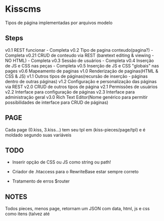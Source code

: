 # Kisscms

Tipos de página implementadas por arquivos modelo

## Steps

v0.1 REST funcionar - Completa
v0.2 Tipo de pagina conteudo(pagina?) - Completa
v0.21 CRUD de conteudo via REST (baretext editing & viewing - NO HTML) - Completa
v0.3 Sessão de usuários - Completa
v0.4 Inserção de JS e CSS nas peças - Completa
v0.5 Inserção de JS e CSS "globais" nas pages
v0.6 Mapeamento de paginas 
v1.0 Renderização de paginas(HTML & CSS & JS)
v1.1 Outros tipos de páginas(recursão de inserção - páginas dentro de outras páginas)
v1.2 Configuração e personalização das páginas via REST 
v2.0 CRUD de outros tipos de página 
v2.1 Permissões de usuários
v2.2 Interface para configuração de páginas
v2.3 Interface para administração geral
v3.0 Rich Text Editor(Nome genérico para permitir possibilidades de interface para CRUD de páginas)

## PAGE

Cada page (0.kiss, 3.kiss...) tem seu tpl em (kiss-pieces/page/tpl) e é moldado segundo suas variáveis


## TODO
- Inserir opção de CSS ou JS como string ou path!

- Criador de .htaccess para o RewriteBase estar sempre correto
- Tratamento de erros $router


## NOTES

Todos pieces, menos page, retornam um JSON com data, html, js e css como itens (talvez até 